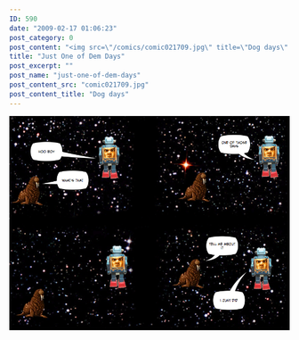 ```yaml
---
ID: 590
date: "2009-02-17 01:06:23"
post_category: 0
post_content: "<img src=\"/comics/comic021709.jpg\" title=\"Dog days\" />"
title: "Just One of Dem Days"
post_excerpt: ""
post_name: "just-one-of-dem-days"
post_content_src: "comic021709.jpg"
post_content_title: "Dog days"
---
```



[![Dog days](/comics-hi-res/comic021709.jpg)](/comics-hi-res/comic021709.jpg "Dog days")
